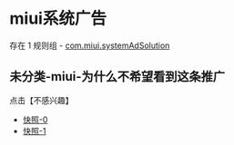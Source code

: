 # miui系统广告

存在 1 规则组 - [com.miui.systemAdSolution](/src/apps/com.miui.systemAdSolution.ts)

## 未分类-miui-为什么不希望看到这条推广

点击【不感兴趣】

- [快照-0](https://i.gkd.li/i/13227328)
- [快照-1](https://i.gkd.li/i/13255751)
